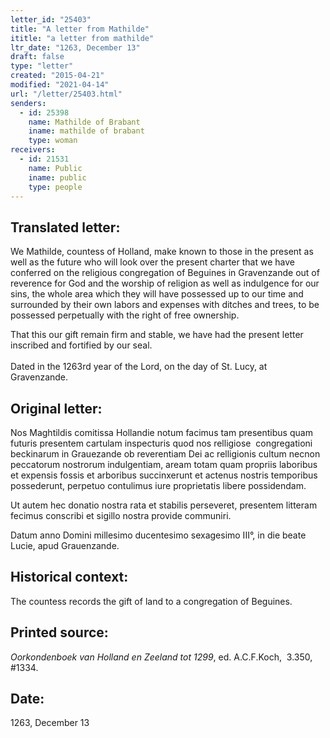 ```yaml
---
letter_id: "25403"
title: "A letter from Mathilde"
ititle: "a letter from mathilde"
ltr_date: "1263, December 13"
draft: false
type: "letter"
created: "2015-04-21"
modified: "2021-04-14"
url: "/letter/25403.html"
senders:
  - id: 25398
    name: Mathilde of Brabant
    iname: mathilde of brabant
    type: woman
receivers:
  - id: 21531
    name: Public
    iname: public
    type: people
---
```

<h2> Translated letter:</h2><p class="Bodytext31">We Mathilde, countess of Holland, make known to those in the present as well as the future who will look over the present charter that we have conferred on the religious congregation of Beguines in Gravenzande out of reverence for God and the worship of religion as well as indulgence for our sins, the whole area which they will have possessed up to our time and surrounded by their own labors and expenses with ditches and trees, to be possessed perpetually with the right of free ownership.</p><p class="Bodytext31CxSpMiddle">That this our gift remain firm and stable, we have had the present letter inscribed and fortified by our seal.&nbsp; &nbsp; &nbsp; &nbsp; &nbsp; &nbsp; &nbsp; &nbsp; &nbsp; &nbsp; &nbsp; &nbsp; &nbsp; &nbsp; &nbsp; &nbsp; &nbsp; &nbsp; &nbsp; &nbsp; &nbsp; &nbsp; &nbsp; &nbsp; &nbsp; &nbsp; &nbsp; &nbsp; &nbsp; &nbsp; &nbsp; &nbsp; &nbsp; &nbsp; &nbsp; &nbsp; &nbsp; &nbsp; <br>Dated in the 1263rd year of the Lord, on the day of St. Lucy, at Gravenzande.</p><h2 class="mt-4"> Original letter:</h2><p class="Bodytext51">Nos Maghtildis comitissa Hollandie notum facimus tam presentibus quam futuris presentem cartulam inspecturis quod nos relligiose&nbsp; congregationi beckinarum in Grauezande ob reverentiam Dei ac relligionis cultum necnon peccatorum nostrorum indulgentiam, aream totam quam propriis laboribus et expensis fossis et arboribus succinxerunt et actenus nostris temporibus possederunt, perpetuo contulimus iure proprietatis libere possidendam.</p><p class="Bodytext51">Ut autem hec donatio nostra rata et stabilis perseveret, presentem litteram fecimus conscribi et sigillo nostra provide communiri.</p><p class="Bodytext51">Datum anno Domini millesimo ducentesimo sexagesimo III°, in die beate Lucie, apud Grauenzande.&nbsp;</p><h2 class="mt-4"> Historical context:</h2><p>The countess records the gift of land to a congregation of Beguines.</p><h2 class="mt-4"> Printed source:</h2><p><em>Oorkondenboek van Holland en Zeeland tot 1299</em>, ed. A.C.F.Koch,&nbsp; 3.350, #1334.</p><h2 class="mt-4"> Date:</h2>1263, December 13